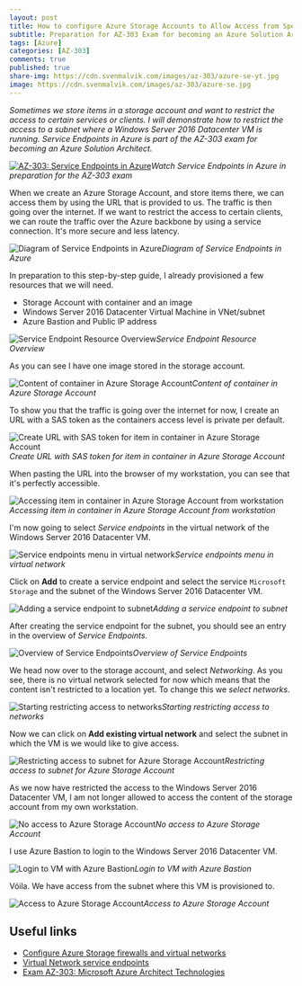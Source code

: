 ```yaml
---
layout: post
title: How to configure Azure Storage Accounts to Allow Access from Specific Subnets
subtitle: Preparation for AZ-303 Exam for becoming an Azure Solution Architect - Service Endpoints
tags: [Azure]
categories: [AZ-303]
comments: true
published: true
share-img: https://cdn.svenmalvik.com/images/az-303/azure-se-yt.jpg
image: https://cdn.svenmalvik.com/images/az-303/azure-se.jpg
---
```


*Sometimes we store items in a storage account and want to restrict the access to certain services or clients. I will demonstrate how to restrict the access to a subnet where a Windows Server 2016 Datacenter VM is running. Service Endpoints in Azure is part of the AZ-303 exam for becoming an Azure Solution Architect.*

[![AZ-303: Service Endpoints in Azure](https://cdn.svenmalvik.com/images/az-303/azure-se-yt.jpg "AZ-303: Service Endpoints in Azure")](https://www.youtube.com/watch?v=w1Sx9Jcwa0k)*Watch Service Endpoints in Azure in preparation for the AZ-303 exam*


When we create an Azure Storage Account, and store items there, we can access them by using the URL that is provided to us. The traffic is then going over the internet. If we want to restrict the access to certain clients, we can route the traffic over the Azure backbone by using a service connection. It's more secure and less latency.

![Diagram of Service Endpoints in Azure](https://cdn.svenmalvik.com/images/az-303/az-303-sc-14.jpg)*Diagram of Service Endpoints in Azure*

In preparation to this step-by-step guide, I already provisioned a few resources that we will need.

- Storage Account with container and an image
- Windows Server 2016 Datacenter Virtual Machine in VNet/subnet
- Azure Bastion and Public IP address

![Service Endpoint Resource Overview](https://cdn.svenmalvik.com/images/az-303/az-303-sc-0.jpg)*Service Endpoint Resource Overview*

As you can see I have one image stored in the storage account.

![Content of container in Azure Storage Account](https://cdn.svenmalvik.com/images/az-303/az-303-sc-1.jpg)*Content of container in Azure Storage Account*

To show you that the traffic is going over the internet for now, I create an URL with a SAS token as the containers access level is private per default.

![Create URL with SAS token for item in container in Azure Storage Account](https://cdn.svenmalvik.com/images/az-303/az-303-sc-2.jpg)*Create URL with SAS token for item in container in Azure Storage Account*

When pasting the URL into the browser of my workstation, you can see that it's perfectly accessible.

![Accessing item in container in Azure Storage Account from workstation](https://cdn.svenmalvik.com/images/az-303/az-303-sc-3.jpg)*Accessing item in container in Azure Storage Account from workstation*

I'm now going to select *Service endpoints* in the virtual network of the Windows Server 2016 Datacenter VM.

![Service endpoints menu in virtual network](https://cdn.svenmalvik.com/images/az-303/az-303-sc-5.jpg)*Service endpoints menu in virtual network*

Click on **Add** to create a service endpoint and select the service `Microsoft Storage` and the subnet of the Windows Server 2016 Datacenter VM.

![Adding a service endpoint to subnet](https://cdn.svenmalvik.com/images/az-303/az-303-sc-6.jpg)*Adding a service endpoint to subnet*

After creating the service endpoint for the subnet, you should see an entry in the overview of *Service Endpoints*.

![Overview of Service Endpoints](https://cdn.svenmalvik.com/images/az-303/az-303-sc-7.jpg)*Overview of Service Endpoints*

We head now over to the storage account, and select *Networking*. As you see, there is no virtual network selected for now which means that the content isn't restricted to a location yet. To change this we *select networks*.

![Starting restricting access to networks](https://cdn.svenmalvik.com/images/az-303/az-303-sc-8.jpg)*Starting restricting access to networks*

Now we can click on **Add existing virtual network** and select the subnet in which the VM is we would like to give access.

![Restricting access to subnet for Azure Storage Account](https://cdn.svenmalvik.com/images/az-303/az-303-sc-9.jpg)*Restricting access to subnet for Azure Storage Account*

As we now have restricted the access to the Windows Server 2016 Datacenter VM, I am not longer allowed to access the content of the storage account from my own workstation.

![No access to Azure Storage Account](https://cdn.svenmalvik.com/images/az-303/az-303-sc-10.jpg)*No access to Azure Storage Account*

I use Azure Bastion to login to the Windows Server 2016 Datacenter VM.

![Login to VM with Azure Bastion](https://cdn.svenmalvik.com/images/az-303/az-303-sc-11.jpg)*Login to VM with Azure Bastion*

Vóila. We have access from the subnet where this VM is provisioned to.

![Access to Azure Storage Account](https://cdn.svenmalvik.com/images/az-303/az-303-sc-12.jpg)*Access to Azure Storage Account*

## Useful links

- [Configure Azure Storage firewalls and virtual networks](https://docs.microsoft.com/en-us/azure/storage/common/storage-network-security?toc=/azure/virtual-network/toc.json#grant-access-from-a-virtual-network?WT.mc_id=AZ-MVP-5004080)
- [Virtual Network service endpoints](https://docs.microsoft.com/en-us/azure/virtual-network/virtual-network-service-endpoints-overview?WT.mc_id=AZ-MVP-5004080)
- [Exam AZ-303: Microsoft Azure Architect Technologies](https://docs.microsoft.com/en-us/learn/certifications/exams/az-303?WT.mc_id=AZ-MVP-5004080)